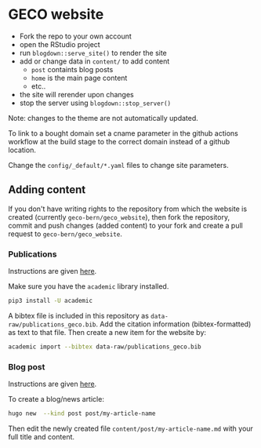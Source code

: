 # GECO website

- Fork the repo to your own account
- open the RStudio project
- run `blogdown::serve_site()` to render the site
- add or change data in `content/` to add content
  - `post` containts blog posts
  - `home` is the main page content
  -  etc..
- the site will rerender upon changes
- stop the server using `blogdown::stop_server()`

Note: changes to the theme are not automatically updated.

To link to a bought domain set a cname parameter in the github actions
workflow at the build stage to the correct domain instead of a github location.

Change the `config/_default/*.yaml` files to change site parameters.

## Adding content 

If you don't have writing rights to the repository from which the website is created (currently `geco-bern/geco_website`), then fork the repository, commit and push changes (added content) to your fork and create a pull request to `geco-bern/geco_website`.

### Publications

Instructions are given [here](https://wowchemy.com/docs/content/publications/). 

Make sure you have the `academic` library installed.
```sh
pip3 install -U academic
```

A bibtex file is included in this repository as `data-raw/publications_geco.bib`. Add the citation information (bibtex-formatted) as text to that file. Then create a new item for the website by:
```sh
academic import --bibtex data-raw/publications_geco.bib
```

### Blog post

Instructions are given [here](https://wowchemy.com/docs/content/blog-posts/).

To create a blog/news article:
```sh
hugo new  --kind post post/my-article-name
```

Then edit the newly created file `content/post/my-article-name.md` with your full title and content.